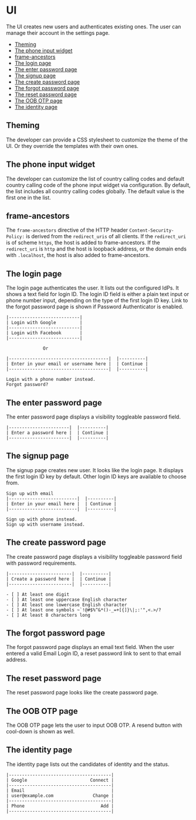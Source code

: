 # UI

The UI creates new users and authenticates existing ones. The user can manage their account in the settings page.

  * [Theming](#theming)
  * [The phone input widget](#the-phone-input-widget)
  * [frame-ancestors](#frame-ancestors)
  * [The login page](#the-login-page)
  * [The enter password page](#the-enter-password-page)
  * [The signup page](#the-signup-page)
  * [The create password page](#the-create-password-page)
  * [The forgot password page](#the-forgot-password-page)
  * [The reset password page](#the-reset-password-page)
  * [The OOB OTP page](#the-oob-otp-page)
  * [The identity page](#the-identity-page)

## Theming

The developer can provide a CSS stylesheet to customize the theme of the UI. Or they override the templates with their own ones.

## The phone input widget

The developer can customize the list of country calling codes and default country calling code of the phone input widget via configuration. By default, the list includes all country calling codes globally. The default value is the first one in the list.

## frame-ancestors

The `frame-ancestors` directive of the HTTP header `Content-Security-Policy:` is derived from the `redirect_uris` of all clients. If the `redirect_uri` is of scheme `https`, the host is added to frame-ancestors. If the `redirect_uri` is `http` and the host is loopback address, or the domain ends with `.localhost`, the host is also added to frame-ancestors.

## The login page

The login page authenticates the user. It lists out the configured IdPs. It shows a text field for login ID. The login ID field is either a plain text input or phone number input, depending on the type of the first login ID key. Link to the forgot password page is shown if Password Authenticator is enabled.

```
|---------------------------|
| Login with Google         |
|---------------------------|
| Login with Facebook       |
|---------------------------|

              Or

|--------------------------------------|  |----------|
| Enter in your email or username here |  | Continue |
|--------------------------------------|  |----------|

Login with a phone number instead.
Forgot password?
```

## The enter password page

The enter password page displays a visibility toggleable password field.

```
|-----------------------|  |----------|
| Enter a password here |  | Continue |
|-----------------------|  |----------|
```

## The signup page

The signup page creates new user. It looks like the login page. It displays the first login ID key by default. Other login ID keys are available to choose from.

```
Sign up with email
|--------------------------|  |----------|
| Enter in your email here |  | Continue |
|--------------------------|  |----------|

Sign up with phone instead.
Sign up with username instead.
```

## The create password page

The create password page displays a visibility toggleable password field with password requirements.

```
|------------------------|  |----------|
| Create a password here |  | Continue |
|------------------------|  |----------|

- [ ] At least one digit
- [ ] At least one uppercase English character
- [ ] At least one lowercase English character
- [ ] At least one symbols ~`!@#$%^&*()-_=+[{]}\|;:'",<.>/?
- [ ] At least 8 characters long
```

## The forgot password page

The forgot password page displays an email text field. When the user entered a valid Email Login ID, a reset password link to sent to that email address.

## The reset password page

The reset password page looks like the create password page.

## The OOB OTP page

The OOB OTP page lets the user to input OOB OTP. A resend button with cool-down is shown as well.

## The identity page

The identity page lists out the candidates of identity and the status.

```
|---------------------------------------|
| Google                        Connect |
|---------------------------------------|
| Email                                 |
| user@example.com               Change |
|---------------------------------------|
| Phone                             Add |
|---------------------------------------|
```
